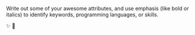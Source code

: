 Write out some of your awesome attributes, and use emphasis (like bold or italics) to identify keywords, programming languages, or skills. 

:sparkles:
:tada:
